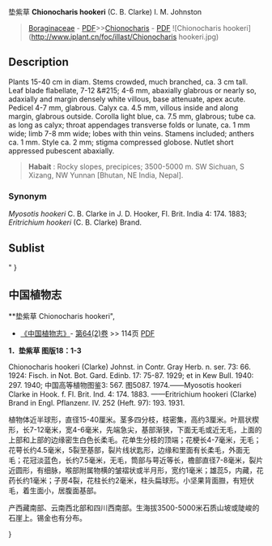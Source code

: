 垫紫草 **Chionocharis hookeri** (C. B. Clarke) I. M. Johnston

> [Boraginaceae](http://www.iplant.cn/info/Boraginaceae?t=foc) - [PDF](http://www.iplant.cn/foc/pdf/Boraginaceae.pdf)>>[Chionocharis](http://www.iplant.cn/info/Chionocharis?t=foc) - [PDF](http://www.iplant.cn/foc/pdf/Chionocharis.pdf)
![Chionocharis hookeri](http://www.iplant.cn/foc/illast/Chionocharis hookeri.jpg)

## Description

Plants 15-40 cm in diam. Stems crowded, much branched, ca. 3 cm tall. Leaf blade flabellate, 7-12 &amp;#215; 4-6 mm, abaxially glabrous or nearly so, adaxially and margin densely white villous, base attenuate, apex acute. Pedicel 4-7 mm, glabrous. Calyx ca. 4.5 mm, villous inside and along margin, glabrous outside. Corolla light blue, ca. 7.5 mm, glabrous; tube ca. as long as calyx; throat appendages transverse folds or lunate, ca. 1 mm wide; limb 7-8 mm wide; lobes with thin veins. Stamens included; anthers ca. 1 mm. Style ca. 2 mm; stigma compressed globose. Nutlet short appressed pubescent abaxially.


> **Habait** : 
> Rocky slopes, precipices; 3500-5000 m. SW Sichuan, S Xizang, NW Yunnan [Bhutan, NE India, Nepal].

### Synonym
*Myosotis hookeri* C. B. Clarke in J. D. Hooker, Fl. Brit. India 4: 174. 1883; *Eritrichium hookeri* (C. B. Clarke) Brand.


## Sublist
"
}
## 中国植物志

**垫紫草 Chionocharis hookeri",

* [《中国植物志》](http://www.iplant.cn/frps)- [第64(2)卷](http://www.iplant.cn/frps/vol/64(2)) >> 114页 [PDF](http://www.iplant.cn/frps/pdf/64(2)/114.pdf)


**1．垫紫草 图版18：1-3**

Chionocharis hookeri (Clarke) Johnst. in Contr. Gray Herb. n. ser. 73: 66. 1924: Fisch. in Not. Bot. Gard. Edinb. 17: 75-87. 1929; et in Kew Bull. 1940: 297. 1940; 中国高等植物图鉴3: 567. 图5087. 1974.——Myosotis hookeri Clarke in Hook. f. Fl. Brit. Ind. 4: 174. 1883. ——Eritrichium hookeri (Clarke) Brand in Engl. Pflanzenr. IV. 252 (Heft. 97): 193. 1931.

植物体近半球形，直径15-40厘米。茎多四分枝，枝密集，高约3厘米。叶扇状楔形，长7-12毫米，宽4-6毫米，先端急尖，基部渐狭，下面无毛或近无毛，上面的上部和上部的边缘密生白色长柔毛。花单生分枝的顶端；花梗长4-7毫米，无毛；花萼长约4.5毫米，5裂至基部，裂片线状匙形，边缘和里面有长柔毛，外面无毛；花冠淡蓝色，长约7.5毫米，无毛，筒部与萼近等长，檐部直径7-8毫米，裂片近圆形，有细脉，喉部附属物横的皱褶状或半月形，宽约1毫米；雄蕊5，内藏，花药长约1毫米；子房4裂，花柱长约2毫米，柱头扁球形。小坚果背面臌，有短伏毛，着生面小，居腹面基部。

产西藏南部、云南西北部和四川西南部。生海拔3500-5000米石质山坡或陡峻的石崖上。锡金也有分布。

}